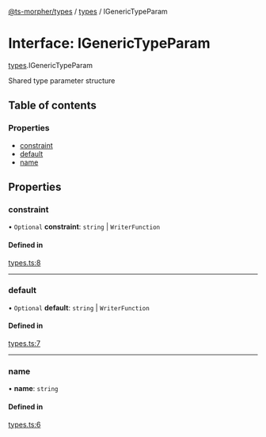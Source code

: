 [@ts-morpher/types](../README.md) / [types](../modules/types.md) / IGenericTypeParam

# Interface: IGenericTypeParam

[types](../modules/types.md).IGenericTypeParam

Shared type parameter structure

## Table of contents

### Properties

- [constraint](types.IGenericTypeParam.md#constraint)
- [default](types.IGenericTypeParam.md#default)
- [name](types.IGenericTypeParam.md#name)

## Properties

### constraint

• `Optional` **constraint**: `string` \| `WriterFunction`

#### Defined in

[types.ts:8](https://github.com/linbudu599/morpher/blob/25ef250/packages/types/src/types.ts#L8)

___

### default

• `Optional` **default**: `string` \| `WriterFunction`

#### Defined in

[types.ts:7](https://github.com/linbudu599/morpher/blob/25ef250/packages/types/src/types.ts#L7)

___

### name

• **name**: `string`

#### Defined in

[types.ts:6](https://github.com/linbudu599/morpher/blob/25ef250/packages/types/src/types.ts#L6)
